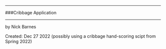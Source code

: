 ___
###Cribbage Application
___
by Nick Barnes

Created: Dec 27 2022
(possibly using a cribbage hand-scoring scipt from Spring 2022)


